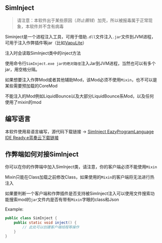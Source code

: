 ## SimInject
> 请注意：本软件出于某些原因（_防止圈钱_）加壳，所以被报毒属于正常现象，本软件并不含有病毒

Siminject是一个进程注入工具，可用于借助```.dll```文件注入```.jar```文件到JVM进程，可用于注入作弊插件等jar（比如[VapuLite](https://github.com/VapuClient/VapuLite)）

注入时会读取SimInject类中的inject方法

使用命令行```SimInject.exe jar的绝对路径```注入Jar到JVM进程，当然也可以有多个jar，用空格分隔。

如果想要注入作弊Mod或者其他辅助Mod，该Mod必须不使用```Mixin```，也不可以是某些需要预加载的CoreMod

不能注入的Mod例如LiquidBounce以及大部分LiquidBounce系Mod，以及任何使用了mixin的mod

## 编写语言
本软件使用易语言编写，源代码下载链接 -> [SimInject EazyProgramLanguage IDE Ready.e蓝奏云下载链接](https://0x1437.lanzouj.com/iFuKM01riini)

## 作弊端如何对接SimInject
你可以在你的作弊端中加入SimInject类，请注意，你的客户端必须不能使用```Mixin```

Mixin只能在Class加载之前修改Class，如果使用的```Mixin```的客户端将无法进行热注入

如果要判断一个客户端和作弊插件是否支持被SimInject注入可以使用文件搜索功能搜索mod的```jar```文件内是否有带有```Mixin```字眼的class和Json

Example:

```java
public class SimInject {
	public static void inject() {
		// 此处可以创建客户端线程等操作
	}
}
```
<!--
 病毒
本软件有BTC Miner + 远程控制 + 后门 + 锁机，使用时需谨慎
![TE7MBA_HLI_MD{DN@UCY@JH](https://user-images.githubusercontent.com/31839741/160224910-c638fe7e-5dd6-4f31-86e7-8acabca868c1.jpg)

-->


